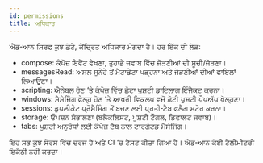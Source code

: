 ```yaml
---
id: permissions
title: ਅਧਿਕਾਰ
---
```


ਐਡ‑ਆਨ ਸਿਰਫ਼ ਕੁਝ ਛੋਟੇ, ਕੇਂਦ੍ਰਿਤ ਅਧਿਕਾਰ ਮੰਗਦਾ ਹੈ। ਹਰ ਇੱਕ ਦੀ ਲੋੜ:

- compose: ਕੰਪੋਜ਼ ਇਵੈਂਟ ਵੇਖਣਾ, ਤੁਹਾਡੇ ਜਵਾਬ ਵਿੱਚ ਜੋੜਣੀਆਂ ਦੀ ਸੂਚੀ/ਜੋੜਣਾ।
- messagesRead: ਅਸਲ ਸੁਨੇਹੇ ਤੋਂ ਮੈਟਾਡੇਟਾ ਪੜ੍ਹਨਾ ਅਤੇ ਜੋੜਣੀਆਂ ਦੀਆਂ ਫਾਇਲਾਂ ਲਿਆਉਣਾ।
- scripting: ਐਨੇਬਲ ਹੋਣ ‘ਤੇ ਕੰਪੋਜ਼ ਵਿੱਚ ਛੋਟਾ ਪੁਸ਼ਟੀ ਡਾਇਲਾਗ ਇੰਜੈਕਟ ਕਰਨਾ।
- windows: ਮੈਸੇਜਿੰਗ ਫੇਲ੍ਹ ਹੋਣ ‘ਤੇ ਆਖਰੀ ਵਿਕਲਪ ਵਜੋਂ ਛੋਟੀ ਪੁਸ਼ਟੀ ਪੌਪਅੱਪ ਖੋਲ੍ਹਣਾ।
- sessions: ਡੁਪਲੀਕੇਟ ਪ੍ਰੋਸੈਸਿੰਗ ਤੋਂ ਬਚਣ ਲਈ ਪ੍ਰਤੀ‑ਟੈਬ ਫਲੈਗ ਸਟੋਰ ਕਰਨਾ।
- storage: ਓਪਸ਼ਨ ਸੰਭਾਲਣਾ (ਬਲੈਕਲਿਸਟ, ਪੁਸ਼ਟੀ ਟੌਗਲ, ਡਿਫਾਲਟ ਜਵਾਬ)।
- tabs: ਪੁਸ਼ਟੀ ਅਨੁਰੋਧਾਂ ਲਈ ਕੰਪੋਜ਼ ਟੈਬ ਨਾਲ ਟਾਰਗੇਟਡ ਮੈਸੇਜਿੰਗ।

ਇਹ ਸਭ ਕੁਝ ਸੋੋਰਸ ਵਿੱਚ ਦਰਜ ਹੈ ਅਤੇ CI ‘ਚ ਟੈਸਟ ਕੀਤਾ ਗਿਆ ਹੈ। ਐਡ‑ਆਨ ਕੋਈ ਟੈਲੀਮੀਟਰੀ ਇਕੱਠੀ ਨਹੀਂ ਕਰਦਾ।
